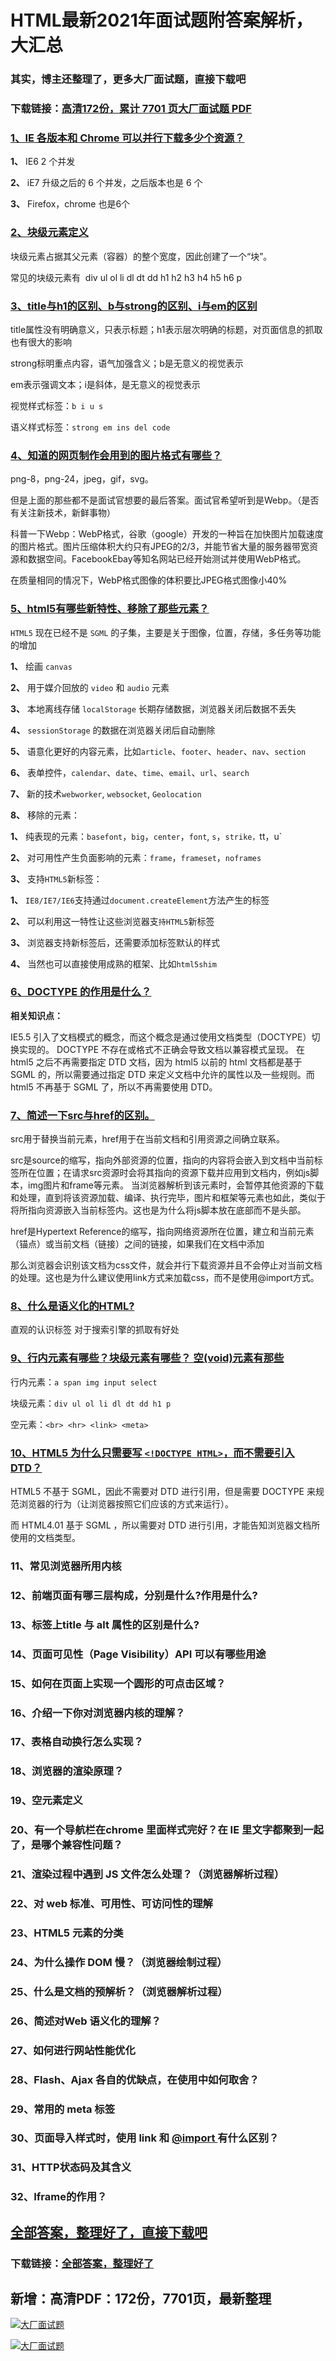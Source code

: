# HTML最新2021年面试题附答案解析，大汇总

### 其实，博主还整理了，更多大厂面试题，直接下载吧

### 下载链接：[高清172份，累计 7701 页大厂面试题  PDF](https://github.com/souyunku/DevBooks/blob/master/docs/index.md)



### [1、IE 各版本和 Chrome 可以并行下载多少个资源？](https://github.com/souyunku/DevBooks/blob/master/docs/HTML/HTML最新2021年面试题附答案解析，大汇总.md#1ie-各版本和-chrome-可以并行下载多少个资源)  


**1、** IE6 2 个并发

**2、** iE7 升级之后的 6 个并发，之后版本也是 6 个

**3、** Firefox，chrome 也是6个


### [2、块级元素定义](https://github.com/souyunku/DevBooks/blob/master/docs/HTML/HTML最新2021年面试题附答案解析，大汇总.md#2块级元素定义)  


块级元素占据其父元素（容器）的整个宽度，因此创建了一个“块”。

常见的块级元素有  div ul ol li dl dt dd h1 h2 h3 h4 h5 h6 p


### [3、title与h1的区别、b与strong的区别、i与em的区别](https://github.com/souyunku/DevBooks/blob/master/docs/HTML/HTML最新2021年面试题附答案解析，大汇总.md#3title与h1的区别b与strong的区别i与em的区别)  


title属性没有明确意义，只表示标题；h1表示层次明确的标题，对页面信息的抓取也有很大的影响

strong标明重点内容，语气加强含义；b是无意义的视觉表示

em表示强调文本；i是斜体，是无意义的视觉表示

视觉样式标签：`b i u s`

语义样式标签：`strong em ins del code`


### [4、知道的网页制作会用到的图片格式有哪些？](https://github.com/souyunku/DevBooks/blob/master/docs/HTML/HTML最新2021年面试题附答案解析，大汇总.md#4知道的网页制作会用到的图片格式有哪些)  


png-8，png-24，jpeg，gif，svg。

但是上面的那些都不是面试官想要的最后答案。面试官希望听到是Webp。（是否有关注新技术，新鲜事物）

科普一下Webp：WebP格式，谷歌（google）开发的一种旨在加快图片加载速度的图片格式。图片压缩体积大约只有JPEG的2/3，并能节省大量的服务器带宽资源和数据空间。FacebookEbay等知名网站已经开始测试并使用WebP格式。

在质量相同的情况下，WebP格式图像的体积要比JPEG格式图像小40%


### [5、html5有哪些新特性、移除了那些元素？](https://github.com/souyunku/DevBooks/blob/master/docs/HTML/HTML最新2021年面试题附答案解析，大汇总.md#5html5有哪些新特性移除了那些元素)  


`HTML5` 现在已经不是 `SGML` 的子集，主要是关于图像，位置，存储，多任务等功能的增加

**1、** 绘画 `canvas`

**2、** 用于媒介回放的 `video` 和 `audio` 元素

**3、** 本地离线存储 `localStorage` 长期存储数据，浏览器关闭后数据不丢失

**4、** `sessionStorage` 的数据在浏览器关闭后自动删除

**5、** 语意化更好的内容元素，比如`article`、`footer`、`header`、`nav`、`section`

**6、** 表单控件，`calendar`、`date`、`time`、`email`、`url`、`search`

**7、** 新的技术`webworker`, `websocket`, `Geolocation`

**8、** 移除的元素：

**1、** 纯表现的元素：`basefont`，`big`，`center`，`font`, `s`，`strike，`tt，u`

**2、** 对可用性产生负面影响的元素：`frame`，`frameset`，`noframes`

**3、** 支持`HTML5`新标签：

**1、** `IE8/IE7/IE6`支持通过`document.createElement`方法产生的标签

**2、** 可以利用这一特性让这些浏览器支`持HTML5`新标签

**3、** 浏览器支持新标签后，还需要添加标签默认的样式

**4、** 当然也可以直接使用成熟的框架、比如`html5shim`


### [6、DOCTYPE 的作用是什么？](https://github.com/souyunku/DevBooks/blob/master/docs/HTML/HTML最新2021年面试题附答案解析，大汇总.md#6doctype-的作用是什么)  


**相关知识点：**

IE5.5 引入了文档模式的概念，而这个概念是通过使用文档类型（DOCTYPE）切换实现的。
DOCTYPE 不存在或格式不正确会导致文档以兼容模式呈现。
在 html5 之后不再需要指定 DTD 文档，因为 html5 以前的 html 文档都是基于 SGML 的，所以需要通过指定 DTD 来定义文档中允许的属性以及一些规则。而 html5 不再基于 SGML 了，所以不再需要使用 DTD。


### [7、简述一下src与href的区别。](https://github.com/souyunku/DevBooks/blob/master/docs/HTML/HTML最新2021年面试题附答案解析，大汇总.md#7简述一下src与href的区别。)  


src用于替换当前元素，href用于在当前文档和引用资源之间确立联系。

src是source的缩写，指向外部资源的位置，指向的内容将会嵌入到文档中当前标签所在位置；在请求src资源时会将其指向的资源下载并应用到文档内，例如js脚本，img图片和frame等元素。
当浏览器解析到该元素时，会暂停其他资源的下载和处理，直到将该资源加载、编译、执行完毕，图片和框架等元素也如此，类似于将所指向资源嵌入当前标签内。这也是为什么将js脚本放在底部而不是头部。

href是Hypertext Reference的缩写，指向网络资源所在位置，建立和当前元素（锚点）或当前文档（链接）之间的链接，如果我们在文档中添加


那么浏览器会识别该文档为css文件，就会并行下载资源并且不会停止对当前文档的处理。这也是为什么建议使用link方式来加载css，而不是使用@import方式。


### [8、什么是语义化的HTML?](https://github.com/souyunku/DevBooks/blob/master/docs/HTML/HTML最新2021年面试题附答案解析，大汇总.md#8什么是语义化的html)  


直观的认识标签 对于搜索引擎的抓取有好处


### [9、行内元素有哪些？块级元素有哪些？ 空(void)元素有那些](https://github.com/souyunku/DevBooks/blob/master/docs/HTML/HTML最新2021年面试题附答案解析，大汇总.md#9行内元素有哪些块级元素有哪些-空void元素有那些)  


行内元素：`a span img input select`

块级元素：`div ul ol li dl dt dd h1 p`

空元素：`<br> <hr> <link> <meta>`


### [10、HTML5 为什么只需要写 `<!DOCTYPE HTML>`，而不需要引入 DTD？](https://github.com/souyunku/DevBooks/blob/master/docs/HTML/HTML最新2021年面试题附答案解析，大汇总.md#10html5-为什么只需要写-<doctype-html>而不需要引入-dtd)  


HTML5 不基于 SGML，因此不需要对 DTD 进行引用，但是需要 DOCTYPE 来规范浏览器的行为（让浏览器按照它们应该的方式来运行）。

而 HTML4.01 基于 SGML ，所以需要对 DTD 进行引用，才能告知浏览器文档所使用的文档类型。


### 11、常见浏览器所用内核
### 12、前端页面有哪三层构成，分别是什么?作用是什么?
### 13、标签上title 与 alt 属性的区别是什么?
### 14、页面可见性（Page Visibility）API 可以有哪些用途
### 15、如何在页面上实现一个圆形的可点击区域？
### 16、介绍一下你对浏览器内核的理解？
### 17、表格自动换行怎么实现？
### 18、浏览器的渲染原理？
### 19、空元素定义
### 20、有一个导航栏在chrome 里面样式完好？在 IE 里文字都聚到一起了，是哪个兼容性问题？
### 21、渲染过程中遇到 JS 文件怎么处理？（浏览器解析过程）
### 22、对 web 标准、可用性、可访问性的理解
### 23、HTML5 元素的分类
### 24、为什么操作 DOM 慢？（浏览器绘制过程）
### 25、什么是文档的预解析？（浏览器解析过程）
### 26、简述对Web 语义化的理解？
### 27、如何进行网站性能优化
### 28、Flash、Ajax 各自的优缺点，在使用中如何取舍？
### 29、常用的 meta 标签
### 30、页面导入样式时，使用 link 和 [@import ](/import ) 有什么区别？
### 31、HTTP状态码及其含义
### 32、Iframe的作用？




## [全部答案，整理好了，直接下载吧](https://gitee.com/souyunku/DevBooks/blob/master/docs/daan.md)

### 下载链接：[全部答案，整理好了](https://gitee.com/souyunku/DevBooks/blob/master/docs/daan.md)




## 新增：高清PDF：172份，7701页，最新整理

[![大厂面试题](https://www.souyunku.com/wp-content/uploads/weixin/mst.png "架构师专栏")](https://www.souyunku.com/wp-content/uploads/weixin/githup-weixin.png "架构师专栏")

[![大厂面试题](https://www.souyunku.com/wp-content/uploads/weixin/githup-weixin.png "架构师专栏")](https://www.souyunku.com/wp-content/uploads/weixin/githup-weixin.png "架构师专栏")
